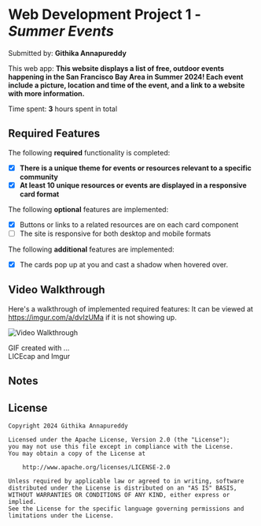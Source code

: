 # Web Development Project 1 - *Summer Events*

Submitted by: **Githika Annapureddy**

This web app: **This website displays a list of free, outdoor events happening in the San Francisco Bay Area in Summer 2024! Each event include a picture, location and time of the event, and a link to a website with more information.**

Time spent: **3** hours spent in total

## Required Features

The following **required** functionality is completed:

- [X] **There is a unique theme for events or resources relevant to a specific community**
- [X] **At least 10 unique resources or events are displayed in a responsive card format**

The following **optional** features are implemented:

- [X] Buttons or links to a related resources are on each card component
- [ ] The site is responsive for both desktop and mobile formats

The following **additional** features are implemented:

* [X] The cards pop up at you and cast a shadow when hovered over. 

## Video Walkthrough

Here's a walkthrough of implemented required features: It can be viewed at https://imgur.com/a/dvIzUMa if it is not showing up. 

<img src='https://imgur.com/a/dvIzUMa' title='Video Walkthrough' width='' alt='Video Walkthrough' />

GIF created with ...  
LICEcap and Imgur

## Notes


## License

    Copyright 2024 Githika Annapureddy

    Licensed under the Apache License, Version 2.0 (the "License");
    you may not use this file except in compliance with the License.
    You may obtain a copy of the License at

        http://www.apache.org/licenses/LICENSE-2.0

    Unless required by applicable law or agreed to in writing, software
    distributed under the License is distributed on an "AS IS" BASIS,
    WITHOUT WARRANTIES OR CONDITIONS OF ANY KIND, either express or implied.
    See the License for the specific language governing permissions and
    limitations under the License.
    
